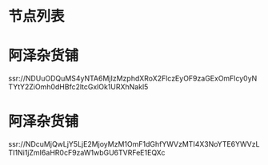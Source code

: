 # 节点列表

# 阿泽杂货铺

ssr://NDUuODQuMS4yNTA6MjIzMzphdXRoX2FlczEyOF9zaGExOmFlcy0yNTYtY2ZiOmh0dHBfc2ltcGxlOk1URXhNakl5

# 阿泽杂货铺

ssr://NDcuMjQwLjY5LjE2MjoyMzM1OmF1dGhfYWVzMTI4X3NoYTE6YWVzLTI1Ni1jZmI6aHR0cF9zaW1wbGU6TVRFeE1EQXc
